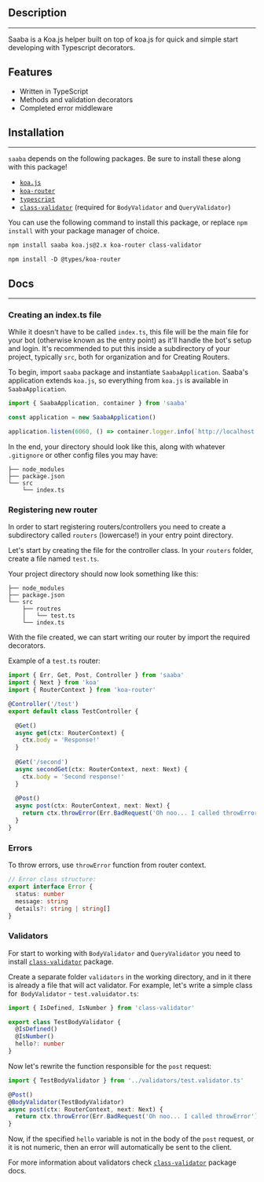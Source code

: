 ## Description

---

Saaba is a Koa.js helper built on top of koa.js for quick and simple start developing with Typescript decorators.

## Features

- Written in TypeScript
- Methods and validation decorators
- Completed error middleware

## Installation

---

`saaba` depends on the following packages. Be sure to install these along with this package!

-   [`koa.js`](https://www.npmjs.com/package/koa.js)
-   [`koa-router`](https://www.npmjs.com/package/koa.js)
-   [`typescript`](https://www.npmjs.com/package/typescript)
-   [`class-validator`](https://www.npmjs.com/package/class-validator) (required for `BodyValidator` and `QueryValidator`)

You can use the following command to install this package, or replace `npm install` with your package manager of choice.

```sh
npm install saaba koa.js@2.x koa-router class-validator
```
```shell
npm install -D @types/koa-router
```

## Docs

---

### Creating an index.ts file

While it doesn't have to be called `index.ts`, this file will be the main file for your bot (otherwise known as the entry point) as it'll handle the bot's setup and login. It's recommended to put this inside a subdirectory of your project, typically `src`, both for organization and for Creating Routers.

To begin, import `saaba` package and instantiate `SaabaApplication`. Saaba's application extends `koa.js`, so everything from `koa.js` is available in `SaabaApplication`.

```ts
import { SaabaApplication, container } from 'saaba'

const application = new SaabaApplication()

application.listen(6060, () => container.logger.info(`http://localhost:6060`))
```

In the end, your directory should look like this, along with whatever `.gitignore` or other config files you may have:

```
├── node_modules
├── package.json
└── src
    └── index.ts
```

### Registering new router

In order to start registering routers/controllers you need to create a subdirectory called `routers` (lowercase!) in your entry point directory.

Let's start by creating the file for the controller class. In your `routers` folder, create a file named `test.ts`.

Your project directory should now look something like this:
```
├── node_modules
├── package.json
└── src
    ├── routres
    │   └── test.ts
    └── index.ts
```

With the file created, we can start writing our router by import the required decorators.

Example of a `test.ts` router:
```ts
import { Err, Get, Post, Controller } from 'saaba'
import { Next } from 'koa'
import { RouterContext } from 'koa-router'

@Controller('/test')
export default class TestController {

  @Get()
  async get(ctx: RouterContext) {
    ctx.body = 'Response!'
  }
	
  @Get('/second')
  async secondGet(ctx: RouterContext, next: Next) {
    ctx.body = 'Second response!'
  }
	
  @Post()
  async post(ctx: RouterContext, next: Next) {
    return ctx.throwError(Err.BadRequest('Oh noo... I called throwError'))
  }
}
```

### Errors

To throw errors, use `throwError` function from router context.

```ts
// Error class structure:
export interface Error {
  status: number
  message: string
  details?: string | string[]
}
```

### Validators

For start to working with `BodyValidator` and `QueryValidator` you need to install [`class-validator`](https://www.npmjs.com/package/class-validator) package.

Create a separate folder `validators` in the working directory, and in it there is already a file that will act validator. For example, let's write a simple class for` BodyValidator` - `test.valuidator.ts`:
```ts
import { IsDefined, IsNumber } from 'class-validator'

export class TestBodyValidator {
  @IsDefined()
  @IsNumber()
  hello?: number
}
```

Now let's rewrite the function responsible for the `post` request:
```ts
import { TestBodyValidator } from '../validators/test.validator.ts'

@Post()
@BodyValidator(TestBodyValidator)
async post(ctx: RouterContext, next: Next) {
  return ctx.throwError(Err.BadRequest('Oh noo... I called throwError'))
}
```

Now, if the specified `hello` variable is not in the body of the `post` request, or it is not numeric, then an error will automatically be sent to the client.

For more information about validators check [`class-validator`](https://www.npmjs.com/package/class-validator) package docs.
